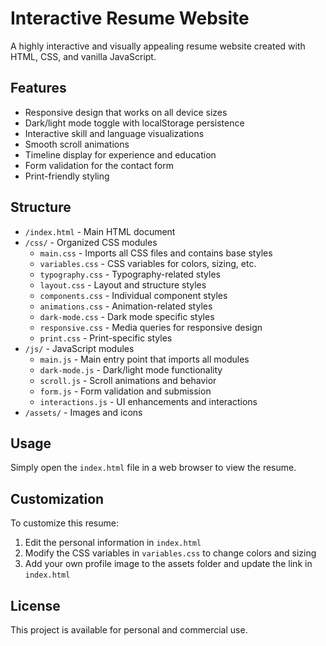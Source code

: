 # Interactive Resume Website

A highly interactive and visually appealing resume website created with HTML, CSS, and vanilla JavaScript.

## Features

- Responsive design that works on all device sizes
- Dark/light mode toggle with localStorage persistence
- Interactive skill and language visualizations
- Smooth scroll animations
- Timeline display for experience and education
- Form validation for the contact form
- Print-friendly styling

## Structure

- `/index.html` - Main HTML document
- `/css/` - Organized CSS modules
  - `main.css` - Imports all CSS files and contains base styles
  - `variables.css` - CSS variables for colors, sizing, etc.
  - `typography.css` - Typography-related styles
  - `layout.css` - Layout and structure styles
  - `components.css` - Individual component styles
  - `animations.css` - Animation-related styles
  - `dark-mode.css` - Dark mode specific styles
  - `responsive.css` - Media queries for responsive design
  - `print.css` - Print-specific styles
- `/js/` - JavaScript modules
  - `main.js` - Main entry point that imports all modules
  - `dark-mode.js` - Dark/light mode functionality
  - `scroll.js` - Scroll animations and behavior
  - `form.js` - Form validation and submission
  - `interactions.js` - UI enhancements and interactions
- `/assets/` - Images and icons

## Usage

Simply open the `index.html` file in a web browser to view the resume.

## Customization

To customize this resume:

1. Edit the personal information in `index.html`
2. Modify the CSS variables in `variables.css` to change colors and sizing
3. Add your own profile image to the assets folder and update the link in `index.html`

## License

This project is available for personal and commercial use.
